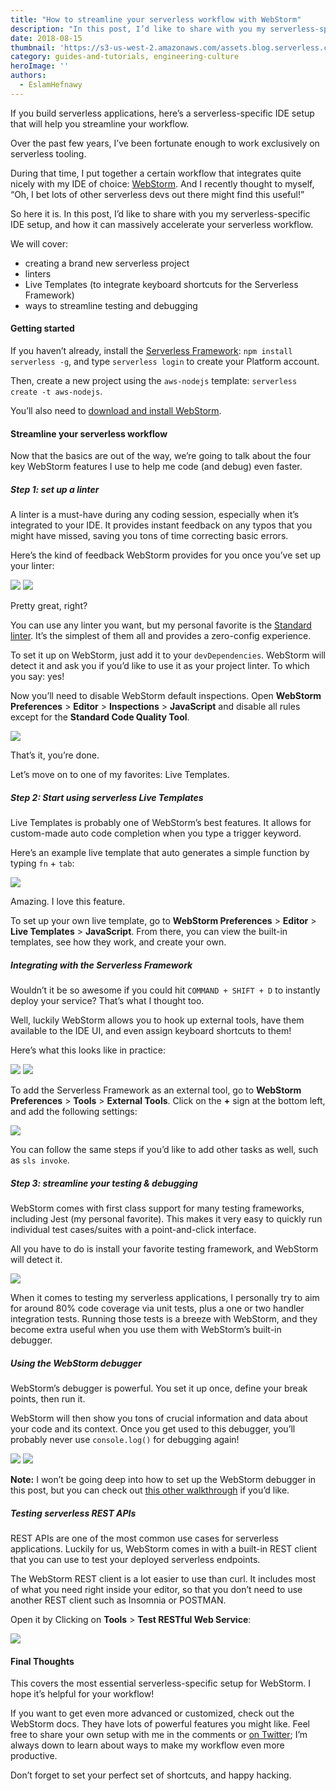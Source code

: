 ```yaml
---
title: "How to streamline your serverless workflow with WebStorm"
description: "In this post, I’d like to share with you my serverless-specific IDE setup with WebStorm, and how it can massively accelerate your serverless workflow."
date: 2018-08-15
thumbnail: 'https://s3-us-west-2.amazonaws.com/assets.blog.serverless.com/webstorm-ide/streamline-webstorm-serverless2.jpg'
category: guides-and-tutorials, engineering-culture
heroImage: ''
authors:
  - EslamHefnawy
---
```


If you build serverless applications, here’s a serverless-specific IDE setup that will help you streamline your workflow. 

Over the past few years, I’ve been fortunate enough to work exclusively on serverless tooling.

During that time, I put together a certain workflow that integrates quite nicely with my IDE of choice: [WebStorm](https://www.jetbrains.com/webstorm/). And I recently thought to myself, “Oh, I bet lots of other serverless devs out there might find this useful!”

So here it is. In this post, I’d like to share with you my serverless-specific IDE setup, and how it can massively accelerate your serverless workflow.

We will cover:
- creating a brand new serverless project
- linters
- Live Templates (to integrate keyboard shortcuts for the Serverless Framework)
- ways to streamline testing and debugging

#### Getting started

If you haven’t already, install the [Serverless Framework](https://serverless.com/framework/): `npm install serverless -g`, and type `serverless login` to create your Platform account.

Then, create a new project using the `aws-nodejs` template: `serverless create -t aws-nodejs`.

You’ll also need to [download and install WebStorm](https://www.jetbrains.com/webstorm/).

#### Streamline your serverless workflow

Now that the basics are out of the way, we’re going to talk about the four key WebStorm features I use to help me code (and debug) even faster.

##### Step 1: set up a linter

A linter is a must-have during any coding session, especially when it’s integrated to your IDE. It provides instant feedback on any typos that you might have missed, saving you tons of time correcting basic errors.

Here’s the kind of feedback WebStorm provides for you once you’ve set up your linter:

<img src="https://s3-us-west-2.amazonaws.com/assets.blog.serverless.com/webstorm-ide/serverless-webstorm-linter1.png">

<img src="https://s3-us-west-2.amazonaws.com/assets.blog.serverless.com/webstorm-ide/serverless-webstorm-linter2.png">

Pretty great, right?

You can use any linter you want, but my personal favorite is the [Standard linter](https://standardjs.com/). It’s the simplest of them all and provides a zero-config experience.

To set it up on WebStorm, just add it to your `devDependencies`. WebStorm will detect it and ask you if you’d like to use it as your project linter. To which you say: yes!

Now you’ll need to disable WebStorm default inspections. Open **WebStorm Preferences** > **Editor** > **Inspections** > **JavaScript** and disable all rules except for the **Standard Code Quality Tool**.

<img src="https://s3-us-west-2.amazonaws.com/assets.blog.serverless.com/webstorm-ide/serverless-webstorm-linter3.png">

That’s it, you’re done.

Let’s move on to one of my favorites: Live Templates.

##### Step 2: Start using serverless Live Templates

Live Templates is probably one of WebStorm’s best features. It allows for custom-made auto code completion when you type a trigger keyword.

Here’s an example live template that auto generates a simple function by typing `fn` + `tab`:

<img src="https://s3-us-west-2.amazonaws.com/assets.blog.serverless.com/webstorm-ide/serverless-webstorm-livetemplate4.gif">

Amazing. I love this feature.

To set up your own live template, go to **WebStorm Preferences** > **Editor** > **Live Templates** > **JavaScript**. From there, you can view the built-in templates, see how they work, and create your own.

##### Integrating with the Serverless Framework

Wouldn’t it be so awesome if you could hit `COMMAND + SHIFT + D` to instantly deploy your service? That’s what I thought too.

Well, luckily WebStorm allows you to hook up external tools, have them available to the IDE UI, and even assign keyboard shortcuts to them!

Here’s what this looks like in practice:

<img src="https://s3-us-west-2.amazonaws.com/assets.blog.serverless.com/webstorm-ide/serverless-webstorm-framework5.png">

<img src="https://s3-us-west-2.amazonaws.com/assets.blog.serverless.com/webstorm-ide/serverless-webstorm-framework6.png">

To add the Serverless Framework as an external tool, go to **WebStorm Preferences** > **Tools** > **External Tools**. Click on the **+** sign at the bottom left, and add the following settings:

<img src="https://s3-us-west-2.amazonaws.com/assets.blog.serverless.com/webstorm-ide/serverless-webstorm-framework7.png">

You can follow the same steps if you’d like to add other tasks as well, such as `sls invoke`.

##### Step 3: streamline your testing & debugging

WebStorm comes with first class support for many testing frameworks, including Jest (my personal favorite). This makes it very easy to quickly run individual test cases/suites with a point-and-click interface.

All you have to do is install your favorite testing framework, and WebStorm will detect it.

<img src="https://s3-us-west-2.amazonaws.com/assets.blog.serverless.com/webstorm-ide/serverless-testing-debugging8.png">

When it comes to testing my serverless applications, I personally try to aim for around 80% code coverage via unit tests, plus a one or two handler integration tests. Running those tests is a breeze with WebStorm, and they become extra useful when you use them with WebStorm’s built-in debugger.

##### Using the WebStorm debugger

WebStorm’s debugger is powerful. You set it up once, define your break points, then run it.

WebStorm will then show you tons of crucial information and data about your code and its context. Once you get used to this debugger, you’ll probably never use `console.log()` for debugging again!

<img src="https://s3-us-west-2.amazonaws.com/assets.blog.serverless.com/webstorm-ide/serverless-webstorm-debugging9.png">

<img src="https://s3-us-west-2.amazonaws.com/assets.blog.serverless.com/webstorm-ide/serverless-webstorm-debugging10.png">

**Note:** I won’t be going deep into how to set up the WebStorm debugger in this post, but you can check out [this other walkthrough](https://blog.jetbrains.com/webstorm/2018/01/how-to-debug-with-webstorm/) if you’d like.

##### Testing serverless REST APIs

REST APIs are one of the most common use cases for serverless applications. Luckily for us, WebStorm comes in with a built-in REST client that you can use to test your deployed serverless endpoints. 

The WebStorm REST client is a lot easier to use than curl. It includes most of what you need right inside your editor, so that you don’t need to use another REST client such as Insomnia or POSTMAN.

Open it by Clicking on **Tools** > **Test RESTful Web Service**:

<img src="https://s3-us-west-2.amazonaws.com/assets.blog.serverless.com/webstorm-ide/serverless-webstorm-restapi11.png">

#### Final Thoughts

This covers the most essential serverless-specific setup for WebStorm. I hope it’s helpful for your workflow!

If you want to get even more advanced or customized, check out the WebStorm docs. They have lots of powerful features you might like. Feel free to share your own setup with me in the comments or [on Twitter](https://twitter.com/eahefnawy?lang=en); I’m always down to learn about ways to make my workflow even more productive.

Don’t forget to set your perfect set of shortcuts, and happy hacking.
